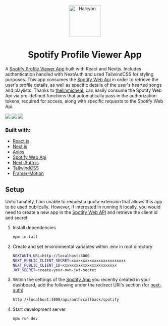 <div align="center">
  <img alt="Halcyon" src="https://app-artworks.sfo3.digitaloceanspaces.com/spotify.svg" width="100" />
</div>
<h1 align="center">
  Spotify Profile Viewer App
</h1>

A [Spotify Profile Viewer App](http://spotify-profile-viewer-app.vercel.app/) built with React and Nextjs. Includes authentication handled with NextAuth and used TailwindCSS for styling purposes. This app consumes the [Spotify Web Api](https://developer.spotify.com/documentation/web-api/) in order to retrieve the user's profile details, as well as specific details of the user's hearted songs and playlists. Thanks to [thelinmicheal](https://github.com/thelinmichael/spotify-web-api-node), can easily consume the Spotify Web Api via pre-defined functions that automatically pass in the authorization tokens, required for access, along with specific requests to the Spotify Web Api.

![](https://i.imgur.com/cj9Hyi1.png)
![](https://i.imgur.com/6fjN3vu.png)
![](https://i.imgur.com/9GoVYYA.png)

### Built with:

-   [React.js](https://reactjs.org/)
-   [Next.js](https://nextjs.org/)
-   [Axios](https://axios-http.com/docs/intro)
-   [Spotify Web Api](https://github.com/thelinmichael/spotify-web-api-node)
-   [Next-Auth.js](https://next-auth.js.org/)
-   [TailwindCSS](https://tailwindcss.com/)
-   [Framer-Motion](https://www.framer.com/motion/)

## Setup

Unfortunately, I am unable to request a quota extension that allows this app to be used publically. However, if interested in running it locally, you would need to create a new app in the [Spotify Web API](https://developer.spotify.com/dashboard/applications) and retrieve the client id and secret.

1. Install dependencies

    ```bash
    npm install
    ```

2. Create and set environmental variables within .env in root directory

    ```bash
    NEXTAUTH_URL=http://localhost:3000
    NEXT_PUBLIC_CLIENT_SECRET=xxxxxxxxxxxxxxxxxxxxxxxx
    NEXT_PUBLIC_CLIENT_ID=xxxxxxxxxxxxxxxxxxxxxxxx
    JWT_SECRET=create-your-own-jwt-secret
    ```

3. Within the settings of the [Spotify App](https://developer.spotify.com/dashboard/) you recently created in your dashboard, add the following under the redirect URI's section (for [next-auth](https://next-auth.js.org/providers/spotify))

    ```bash
    http://localhost:3000/api/auth/callback/spotify
    ```

4. Start development server

    ```bash
    npm run dev
    ```
